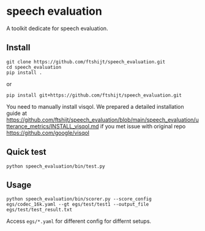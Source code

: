 # speech evaluation
A toolkit dedicate for speech evaluation.


## Install
```
git clone https://github.com/ftshijt/speech_evaluation.git
cd speech_evaluation
pip install .
```
or
```
pip install git+https://github.com/ftshijt/speech_evaluation.git
```

You need to manually install visqol. We prepared a detailed installation guide at https://github.com/ftshijt/speech_evaluation/blob/main/speech_evaluation/utterance_metrics/INSTALL_visqol.md if you met issue with original repo https://github.com/google/visqol


## Quick test
```
python speech_evaluation/bin/test.py
```

## Usage
```
python speech_evaluation/bin/scorer.py --score_config egs/codec_16k.yaml --gt egs/test/test1 --output_file egs/test/test_result.txt
```

Access `egs/*.yaml` for different config for differnt setups.

